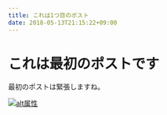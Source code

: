 ```yaml
---
title: これは1つ目のポスト
date: 2018-05-13T21:15:22+09:00
---
```


# これは最初のポストです

最初のポストは緊張しますね。

 [![alt属性](https://2.bp.blogspot.com/-vGRFCfUXXfs/WlGn4TFUHNI/AAAAAAABJfA/EMoPET00RBEiEeZVR9Gw_xOebAc7FqnMgCLcBGAs/s800/kaidan_tenraku_man.png)](https://www.irasutoya.com/2018/01/blog-post_370.html)
